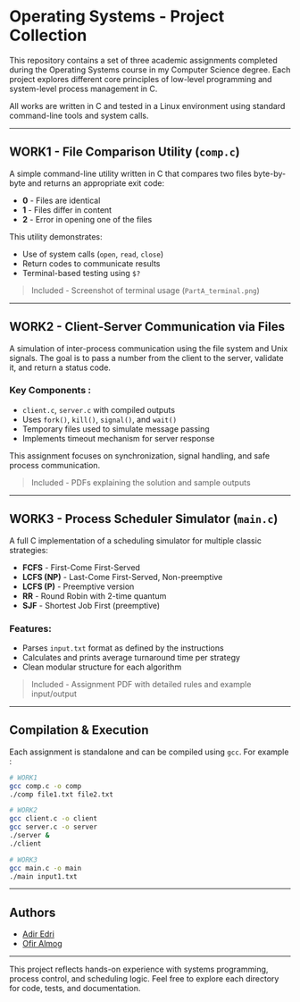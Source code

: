 # Operating Systems - Project Collection

This repository contains a set of three academic assignments completed during the Operating Systems course in my Computer Science degree. Each project explores different core principles of low-level programming and system-level process management in C. 

All works are written in C and tested in a Linux environment using standard command-line tools and system calls.

---

## WORK1 - File Comparison Utility (`comp.c`)

A simple command-line utility written in C that compares two files byte-by-byte and returns an appropriate exit code:

- **0** - Files are identical  
- **1** - Files differ in content  
- **2** - Error in opening one of the files

This utility demonstrates:
- Use of system calls (`open`, `read`, `close`)
- Return codes to communicate results
- Terminal-based testing using `$?`

> Included - Screenshot of terminal usage (`PartA_terminal.png`)

---

## WORK2 - Client-Server Communication via Files

A simulation of inter-process communication using the file system and Unix signals. The goal is to pass a number from the client to the server, validate it, and return a status code.

### Key Components :
- `client.c`, `server.c` with compiled outputs
- Uses `fork()`, `kill()`, `signal()`, and `wait()`
- Temporary files used to simulate message passing
- Implements timeout mechanism for server response

This assignment focuses on synchronization, signal handling, and safe process communication.

> Included - PDFs explaining the solution and sample outputs

---

## WORK3 - Process Scheduler Simulator (`main.c`)

A full C implementation of a scheduling simulator for multiple classic strategies:

- **FCFS** - First-Come First-Served  
- **LCFS (NP)** - Last-Come First-Served, Non-preemptive  
- **LCFS (P)** - Preemptive version  
- **RR** - Round Robin with 2-time quantum  
- **SJF** - Shortest Job First (preemptive)

### Features:
- Parses `input.txt` format as defined by the instructions
- Calculates and prints average turnaround time per strategy
- Clean modular structure for each algorithm

> Included - Assignment PDF with detailed rules and example input/output

---

## Compilation & Execution

Each assignment is standalone and can be compiled using `gcc`. For example :

```bash
# WORK1
gcc comp.c -o comp
./comp file1.txt file2.txt

# WORK2
gcc client.c -o client
gcc server.c -o server
./server &
./client

# WORK3
gcc main.c -o main
./main input1.txt
```

---

## Authors

- [Adir Edri](https://github.com/adiredri)
- [Ofir Almog](https://github.com/Ofigu)

---

This project reflects hands-on experience with systems programming, process control, and scheduling logic. Feel free to explore each directory for code, tests, and documentation.
